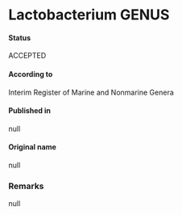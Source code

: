 Lactobacterium GENUS
=======

#### Status
ACCEPTED

#### According to
Interim Register of Marine and Nonmarine Genera

#### Published in
null

#### Original name
null

### Remarks
null